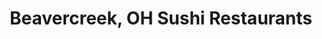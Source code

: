 ---
layout: city
title: Beavercreek, OH Sushi Restaurants
permalink: /ohio/beavercreek/
stateAbbr: OH
stateName: Ohio
cityName: Beavercreek
---